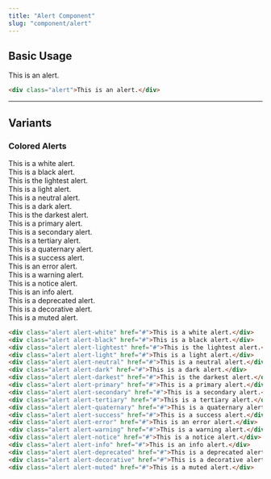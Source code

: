 ```yaml
---
title: "Alert Component"
slug: "component/alert"
---
```


## Basic Usage

<div class="alert">This is an alert.</div>

<!-- prettier-ignore -->
```html
<div class="alert">This is an alert.</div>
```

---

## Variants

### Colored Alerts

<div class="alert alert-white" href="#">This is a white alert.</div>
<div class="alert alert-black" href="#">This is a black alert.</div>
<div class="alert alert-lightest" href="#">This is the lightest alert.</div>
<div class="alert alert-light" href="#">This is a light alert.</div>
<div class="alert alert-neutral" href="#">This is a neutral alert.</div>
<div class="alert alert-dark" href="#">This is a dark alert.</div>
<div class="alert alert-darkest" href="#">This is the darkest alert.</div>
<div class="alert alert-primary" href="#">This is a primary alert.</div>
<div class="alert alert-secondary" href="#">This is a secondary alert.</div>
<div class="alert alert-tertiary" href="#">This is a tertiary alert.</div>
<div class="alert alert-quaternary" href="#">This is a quaternary alert.</div>
<div class="alert alert-success" href="#">This is a success alert.</div>
<div class="alert alert-error" href="#">This is an error alert.</div>
<div class="alert alert-warning" href="#">This is a warning alert.</div>
<div class="alert alert-notice" href="#">This is a notice alert.</div>
<div class="alert alert-info" href="#">This is an info alert.</div>
<div class="alert alert-deprecated" href="#">This is a deprecated alert.</div>
<div class="alert alert-decorative" href="#">This is a decorative alert.</div>
<div class="alert alert-muted" href="#">This is a muted alert.</div>

<!-- prettier-ignore -->
```html
<div class="alert alert-white" href="#">This is a white alert.</div>
<div class="alert alert-black" href="#">This is a black alert.</div>
<div class="alert alert-lightest" href="#">This is the lightest alert.</div>
<div class="alert alert-light" href="#">This is a light alert.</div>
<div class="alert alert-neutral" href="#">This is a neutral alert.</div>
<div class="alert alert-dark" href="#">This is a dark alert.</div>
<div class="alert alert-darkest" href="#">This is the darkest alert.</div>
<div class="alert alert-primary" href="#">This is a primary alert.</div>
<div class="alert alert-secondary" href="#">This is a secondary alert.</div>
<div class="alert alert-tertiary" href="#">This is a tertiary alert.</div>
<div class="alert alert-quaternary" href="#">This is a quaternary alert.</div>
<div class="alert alert-success" href="#">This is a success alert.</div>
<div class="alert alert-error" href="#">This is an error alert.</div>
<div class="alert alert-warning" href="#">This is a warning alert.</div>
<div class="alert alert-notice" href="#">This is a notice alert.</div>
<div class="alert alert-info" href="#">This is an info alert.</div>
<div class="alert alert-deprecated" href="#">This is a deprecated alert.</div>
<div class="alert alert-decorative" href="#">This is a decorative alert.</div>
<div class="alert alert-muted" href="#">This is a muted alert.</div>
```
